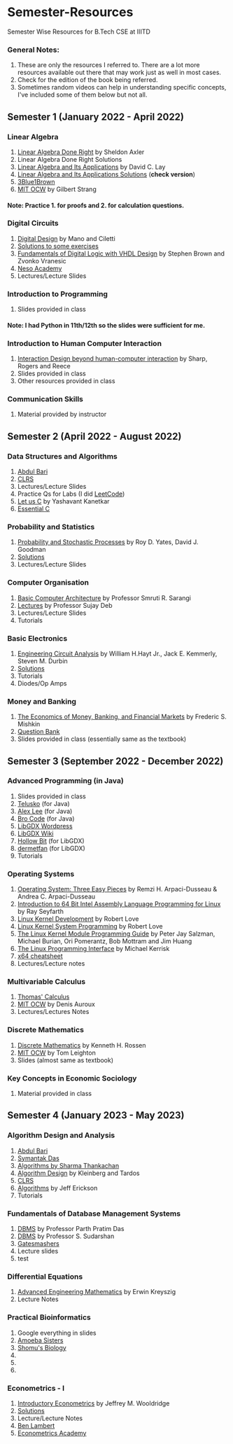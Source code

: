 # Semester-Resources
Semester Wise Resources for B.Tech CSE at IIITD

### General Notes: 
1. These are only the resources I referred to. There are a lot more resources available out there that may work just as well in most cases.
2. Check for the edition of the book being referred.
3. Sometimes random videos can help in understanding specific concepts, I've included some of them below but not all.



## Semester 1 (January 2022 - April 2022)

### Linear Algebra
  
  
1. [Linear Algebra Done Right](http://ndl.ethernet.edu.et/bitstream/123456789/88600/1/2015_Book_LinearAlgebraDoneRight.pdf) by Sheldon Axler
2. Linear Algebra Done Right Solutions
3. [Linear Algebra and Its Applications](https://home.cs.colorado.edu/~alko5368/lecturesCSCI2820/mathbook.pdf) by David C. Lay
4. [Linear Algebra and Its Applications Solutions](https://www.aerostudents.com/courses/linear-algebra/linearAlgebraSolutionsComplete.pdf) (**check version**)
5. [3Blue1Brown](https://www.3blue1brown.com/topics/linear-algebra)
6. [MIT OCW](https://www.youtube.com/playlist?list=PL221E2BBF13BECF6C) by Gilbert Strang

#### Note: Practice 1. for proofs and 2. for calculation questions.
  
  
### Digital Circuits

1. [Digital Design](https://docs.google.com/file/d/0B8-drkZsESDnN2NmYTQxYjQtYTMwZi00N2IzLTkxNjgtZjI1NTZiN2FjNDli/edit?resourcekey=0-Yk8bAsCt9I5epBNFTG8KMQ) by Mano and Ciletti
2. [Solutions to some exercises](http://jrasti.ir/Courses/LogicCircuits/Digital%20Design%20-%20Solution%20Manual%20-%20Mano.pdf)
3. [Fundamentals of Digital Logic with VHDL Design](https://theswissbay.ch/pdf/Books/Computer%20science/Fundamentals%20of%20digital%20logic%20with%20VHDL%20design%20%283rd%20edition%29%20-%20Stephen%20Brown%2C%20Zvonko%20Vranesic.pdf) by Stephen Brown and Zvonko Vranesic
4. [Neso Academy](https://www.youtube.com/watch?v=M0mx8S05v60&list=PLBlnK6fEyqRjMH3mWf6kwqiTbT798eAOm&ab_channel=NesoAcademy)
5. Lectures/Lecture Slides
  
  
### Introduction to Programming

1. Slides provided in class

#### Note: I had Python in 11th/12th so the slides were sufficient for me.
  

### Introduction to Human Computer Interaction

1. [Interaction Design beyond human-computer interaction](https://opac.atmaluhur.ac.id/uploaded_files/temporary/DigitalCollection/NjY3Yzg5NDU2YmFlYjZlMDk5MGYyNmQ4ZjJiOGM4NzU0MjUxM2ZiOQ==.pdf) by Sharp, Rogers and Reece
2. Slides provided in class
3. Other resources provided in class

### Communication Skills

1. Material provided by instructor



## Semester 2 (April 2022 - August 2022)

### Data Structures and Algorithms

1. [Abdul Bari](https://www.youtube.com/@abdul_bari)
2. [CLRS](https://dahlan.unimal.ac.id/files/ebooks/2009%20Introduction%20to%20Algorithms%20Third%20Ed.pdf)
3. Lectures/Lecture Slides
4. Practice Qs for Labs (I did [LeetCode](https://leetcode.com/))
5. [Let us C](https://www.ankitweblogic.com/librar/download.php?a=45&b=ebooks/img/let-us-c-14.pdf&c=Let%20Us%20C%20[PDF]%3Cbr%3EBy%3Cbr%3EYashwant%20Kanetkar%3Cbr%3E14th%20Edition) by Yashavant Kanetkar
6. [Essential C](http://cslibrary.stanford.edu/101/EssentialC.pdf)



### Probability and Statistics

1. [Probability and Stochastic Processes](http://s3.amazonaws.com/arena-attachments/1045196/086c13e7182df500bb1b7888c1ee6256.pdf?1496165726) by Roy D. Yates, David J. Goodman
2. [Solutions]()
3. Lectures/Lecture Slides


### Computer Organisation

1. [Basic Computer Architecture](https://www.cse.iitd.ac.in/~srsarangi/archbooksoft.html) by Professor Smruti R. Sarangi
2. [Lectures](https://www.youtube.com/watch?v=F70plLQE6sU&list=PLL7q95_bHxC56PtT1t-21A-NmUf7yBjGs&pp=iAQB)  by Professor Sujay Deb
3. Lectures/Lecture Slides
4. Tutorials


### Basic Electronics

1. [Engineering Circuit Analysis](https://labttpl.files.wordpress.com/2012/05/engineering-circuit-analysis-8-ed.pdf) by William H.Hayt Jr., Jack E. Kemmerly, Steven M. Durbin
2. [Solutions]()
3. Tutorials
4. Diodes/Op Amps


### Money and Banking

1. [The Economics of Money, Banking, and Financial Markets](https://handoutset.com/wp-content/uploads/2022/06/The-Economics-of-Money-Banking-and-Financial-Markets-13th-Global-Edition-Frederic-Mishkin.pdf) by Frederic S. Mishkin
2. [Question Bank](http://www.mim.ac.mw/books/Mishkin's%20Economics%20of%20Money,%20Banking%20and%20Financial%20MarketsTestBank.pdf)
3. Slides provided in class (essentially same as the textbook)



## Semester 3 (September 2022 - December 2022)

### Advanced Programming (in Java)

1. Slides provided in class
2. [Telusko](https://www.youtube.com/@Telusko) (for Java)
3. [Alex Lee](https://www.youtube.com/@alexlorenlee) (for Java)
4. [Bro Code](https://www.youtube.com/@BroCodez) (for Java)
5. [LibGDX Wordpress](https://libgdxinfo.wordpress.com/2019/03/25/555/)
6. [LibGDX Wiki](https://libgdx.com/wiki/)
7. [Hollow Bit](https://www.youtube.com/@HollowBit/featured) (for LibGDX)
8. [dermetfan](https://www.youtube.com/@dermetfan) (for LibGDX)
9. Tutorials



### Operating Systems

1. [Operating System: Three Easy Pieces](https://pages.cs.wisc.edu/~remzi/OSTEP/) by Remzi H. Arpaci-Dusseau &
Andrea C. Arpaci-Dusseau
2. [Introduction to 64 Bit Intel Assembly Language Programming for Linux](http://library.bagrintsev.me/ASM/Introduction%20to%2064bit%20Intel%20Assembly%20Language%20Programming%20for%20Linux.2011.pdf) by Ray Seyfarth
3. [Linux Kernel Development](https://www.doc-developpement-durable.org/file/Projets-informatiques/cours-&-manuels-informatiques/Linux/Linux%20Kernel%20Development,%203rd%20Edition.pdf) by Robert Love
4. [Linux Kernel System Programming](https://doc.lagout.org/programmation/unix/Linux%20System%20Programming%20Talking%20Directly%20to%20the%20Kernel%20and%20C%20Library.pdf) by Robert Love
5. [The Linux Kernel Module Programming Guide](https://sysprog21.github.io/lkmpg/) by Peter Jay Salzman, Michael Burian, Ori Pomerantz, Bob Mottram and Jim Huang
6. [The Linux Programming Interface](https://sciencesoftcode.files.wordpress.com/2018/12/the-linux-programming-interface-michael-kerrisk-1.pdf) by Michael Kerrisk
7. [x64 cheatsheet](https://cs.brown.edu/courses/cs033/docs/guides/x64_cheatsheet.pdf)
8. Lectures/Lecture notes


### Multivariable Calculus

1. [Thomas' Calculus](http://dl.konkur.in/post/Book/Paye/Thomas-Calculus-14th-Edition-%5Bkonkur.in%5D.pdf)
2. [MIT OCW](https://youtube.com/playlist?list=PL4C4C8A7D06566F38) by Denis Auroux
3. Lectures/Lectures Notes


### Discrete Mathematics

1. [Discrete Mathematics](https://faculty.ksu.edu.sa/sites/default/files/rosen_discrete_mathematics_and_its_applications_7th_edition.pdf) by Kenneth H. Rossen
2. [MIT OCW](https://youtube.com/playlist?list=PLB7540DEDD482705B) by Tom Leighton
3. Slides (almost same as textbook)


### Key Concepts in Economic Sociology

1. Material provided in class



## Semester 4 (January 2023 - May 2023)

### Algorithm Design and Analysis

1. [Abdul Bari](https://www.youtube.com/@abdul_bari)
2. [Symantak Das](https://www.youtube.com/watch?v=Q1zJ3b2TT1c&list=PLugNtkMY2c2ItqVstrOq7beMZb1lY7vpd&pp=iAQB)
3. [Algorithms by Sharma Thankachan](https://www.youtube.com/@algorithmsbysharmathankach7521/featured)
4. [Algorithm Design](https://ict.iitk.ac.in/wp-content/uploads/CS345-Algorithms-II-Algorithm-Design-by-Jon-Kleinberg-Eva-Tardos.pdf) by Kleinberg and Tardos
5. [CLRS](https://dahlan.unimal.ac.id/files/ebooks/2009%20Introduction%20to%20Algorithms%20Third%20Ed.pdf)
6. [Algorithms](https://jeffe.cs.illinois.edu/teaching/algorithms/book/Algorithms-JeffE.pdf) by Jeff Erickson
7. Tutorials


### Fundamentals of Database Management Systems

1. [DBMS](https://www.youtube.com/watch?v=IoL9Ve2SRwQ&list=PLIwC9bZ0rmjSkm1VRJROX4vP2YMIf4Ebh&ab_channel=DataBaseManagementSystem-IITKGP) by Professor Parth Pratim Das
2. [DBMS](https://www.youtube.com/watch?v=MtOFF91igB0&list=PL_uaeekrhGzJmfQhBXj5H3pUPhBSOG_fe&index=2) by Professor S. Sudarshan
3. [Gatesmashers](https://www.youtube.com/watch?v=kBdlM6hNDAE&list=PLxCzCOWd7aiFAN6I8CuViBuCdJgiOkT2Y&ab_channel=GateSmashers)
4. Lecture slides
5. test


### Differential Equations

1. [Advanced Engineering Mathematics](https://www.bau.edu.jo/UserPortal/UserProfile/PostsAttach/59003_3812_1.pdf) by Erwin Kreyszig
2. Lecture Notes


### Practical Bioinformatics

1. Google everything in slides
2. [Amoeba Sisters](https://www.youtube.com/@AmoebaSisters)
3. [Shomu's Biology](youtube.com/channel/UCEPMCywJ6FPZpQ_aPEZt5JA)
4. 
5. 
6. 

### Econometrics - I

1. [Introductory Econometrics](https://cbpbu.ac.in/userfiles/file/2020/STUDY_MAT/ECO/2.pdf) by Jeffrey M. Wooldridge
2. [Solutions](https://www.studocu.com/row/document/universite-du-luxembourg/discourse-analysis/solution-manual-introductory-econometrics-a-modern-approach-4edition-solution-manual/7405449)
3. Lecture/Lecture Notes
4. [Ben Lambert](https://www.youtube.com/@SpartacanUsuals)
5. [Econometrics Academy](https://www.youtube.com/@econometricsacademy)




